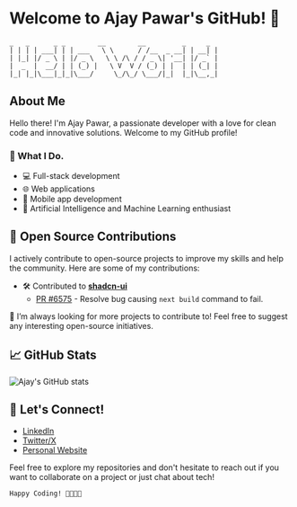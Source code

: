 # Welcome to Ajay Pawar's GitHub! 👋

```
_   _      _ _        __        __         _     _ 
| | | | ___| | | ___   \ \      / /__  _ __| | __| |
| |_| |/ _ \ | |/ _ \   \ \ /\ / / _ \| '__| |/ _` |
|  _  |  __/ | | (_) |   \ V  V / (_) | |  | | (_| |
|_| |_|\___|_|_|\___/     \_/\_/ \___/|_|  |_|\__,_|
```

## About Me

Hello there! I'm Ajay Pawar, a passionate developer with a love for clean code and innovative solutions. Welcome to my GitHub profile!

### 🚀 What I Do.

- 💻 Full-stack development
- 🌐 Web applications
- 📱 Mobile app development
- 🤖 Artificial Intelligence and Machine Learning enthusiast

## 🚀 Open Source Contributions

I actively contribute to open-source projects to improve my skills and help the community. Here are some of my contributions:

- 🛠 Contributed to **[shadcn-ui](https://github.com/shadcn-ui/ui)**
  - [PR #6575](https://github.com/shadcn-ui/ui/pull/6575) - Resolve bug causing `next build` command to fail.

🔹 I’m always looking for more projects to contribute to! Feel free to suggest any interesting open-source initiatives.  

## 📈 GitHub Stats

![Ajay's GitHub stats](https://github-readme-stats.vercel.app/api?username=AjayPawarExist&show_icons=true&theme=radical)

## 🤝 Let's Connect!

- [LinkedIn](https://www.linkedin.com/in/ajaypawarexist/)
- [Twitter/X](https://x.com/AjayPawarExist)
- [Personal Website](https://ajaypawar.me)

Feel free to explore my repositories and don't hesitate to reach out if you want to collaborate on a project or just chat about tech!

```
Happy Coding! 👨‍💻👨‍💻
```


<!---
AjayPawarExist/AjayPawarExist is a ✨ special ✨ repository because its `README.md` (this file) appears on your GitHub profile.
You can click the Preview link to take a look at your changes.
--->

